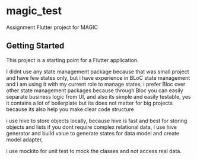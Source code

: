 # magic_test

Assignment Flutter project for MAGIC

## Getting Started

This project is a starting point for a Flutter application.

I didnt use any state management package because that was small project and have few states only, 
but i have experience in BLoC state management and i am using it with my current role to manage states,
i prefer Bloc over other state management packages because through Bloc you can easily separate business logic from UI,
and also its simple and easily testable, yes it contains a lot of boilerplate but its does not matter for big projects
because its also help you make clear code structure 

i use hive to store objects locally, because hive is fast and best for storing objects and lists if you dont require complex
relational data, i use hive generator and build value to generate states for data model and create model adapter,

i use mockito for unit test to mock the classes and not access real data.
